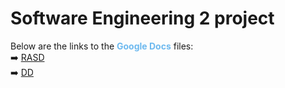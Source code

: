# Software Engineering 2 project

Below are the links to the <span style="color:#6DB9EF">**Google Docs**</span> files:<br>
➡️ [RASD](https://docs.google.com/document/d/1AR6858bv7V9h280IKEyg13jXnkUzI_56SSU7ZLam18E/edit?usp=sharing)<br>
➡️ [DD]()
